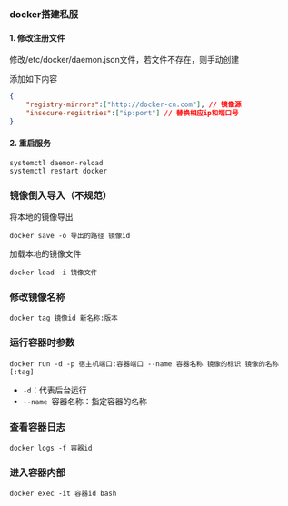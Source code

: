 ### docker搭建私服

#### 1. 修改注册文件

修改/etc/docker/daemon.json文件，若文件不存在，则手动创建

添加如下内容

```json
{
    "registry-mirrors":["http://docker-cn.com"], // 镜像源
    "insecure-registries":["ip:port"] // 替换相应ip和端口号
}
```

#### 2. 重启服务

```shell
systemctl daemon-reload
systemctl restart docker
```



### 镜像倒入导入（不规范）

将本地的镜像导出

```shell
docker save -o 导出的路径 镜像id
```

加载本地的镜像文件

```shell
docker load -i 镜像文件
```



### 修改镜像名称

```shell
docker tag 镜像id 新名称:版本
```



### 运行容器时参数

```shell
docker run -d -p 宿主机端口:容器端口 --name 容器名称 镜像的标识 镜像的名称[:tag]
```

- `-d`：代表后台运行
- `--name `容器名称：指定容器的名称



### 查看容器日志

```shell
docker logs -f 容器id
```



### 进入容器内部

```shell
docker exec -it 容器id bash
```

